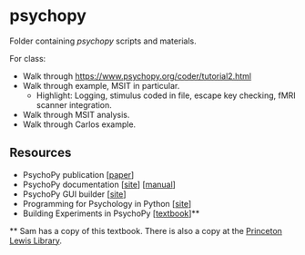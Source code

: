 # psychopy

Folder containing *psychopy* scripts and materials.

For class:
- Walk through https://www.psychopy.org/coder/tutorial2.html
- Walk through example, MSIT in particular.
    - Highlight: Logging, stimulus coded in file, escape key checking, fMRI scanner integration.
- Walk through MSIT analysis.
- Walk through Carlos example.

## Resources
- PsychoPy publication [[paper](https://link.springer.com/article/10.3758%2Fs13428-018-01193-y)]
- PsychoPy documentation [[site](http://www.psychopy.org/documentation.html)] [[manual](https://www.psychopy.org/PsychoPyManual.pdf)]
- PsychoPy GUI builder [[site](http://www.psychopy.org/builder/builder.html)]
- Programming for Psychology in Python [[site](http://www.djmannion.net/psych_programming/vision/intro/intro.html)]
- Building Experiments in PsychoPy [[textbook](https://www.amazon.com/Building-Experiments-PsychoPy-Jonathan-Peirce/dp/1473991390)]\*\*

\*\* Sam has a copy of this textbook. There is also a copy at the [Princeton Lewis Library](https://catalog.princeton.edu/catalog/10892742). 
